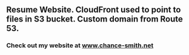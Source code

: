 ## Resume Website. CloudFront used to point to files in S3 bucket. Custom domain from Route 53.

### Check out my website at www.chance-smith.net
